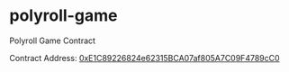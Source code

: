 # polyroll-game
Polyroll Game Contract

Contract Address: [0xE1C89226824e62315BCA07af805A7C09F4789cC0](https://polygonscan.com/address/0xe1c89226824e62315bca07af805a7c09f4789cc0)
